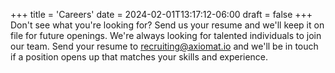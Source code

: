 +++
title = 'Careers'
date = 2024-02-01T13:17:12-06:00
draft = false
+++
Don't see what you're looking for?  Send us your resume and we'll keep it on file for future openings.  We're always looking for talented individuals to join our team.  Send your resume to [recruiting@axiomat.io](mailto:recruiting@axiomat.io) and we'll be in touch if a position opens up that matches your skills and experience.